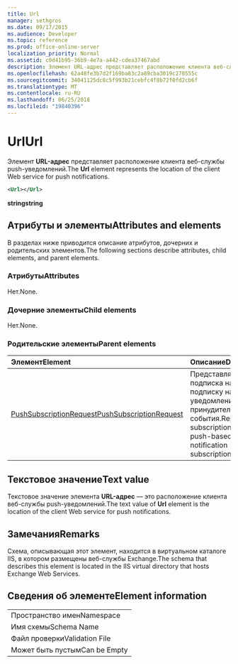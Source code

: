```yaml
---
title: Url
manager: sethgros
ms.date: 09/17/2015
ms.audience: Developer
ms.topic: reference
ms.prod: office-online-server
localization_priority: Normal
ms.assetid: c0d41b95-36b9-4e7a-a442-cdea37467abd
description: Элемент URL-адрес представляет расположение клиента веб-службы push-уведомлений.
ms.openlocfilehash: 62a48fe3b7d2f169ba83c2a89cba3019c270555c
ms.sourcegitcommit: 34041125dc8c5f993b21cebfc4f8b72f0fd2cb6f
ms.translationtype: MT
ms.contentlocale: ru-RU
ms.lasthandoff: 06/25/2018
ms.locfileid: "19840396"
---
```

# <a name="url"></a><span data-ttu-id="2a20b-103">Url</span><span class="sxs-lookup"><span data-stu-id="2a20b-103">Url</span></span>

<span data-ttu-id="2a20b-104">Элемент **URL-адрес** представляет расположение клиента веб-службы push-уведомлений.</span><span class="sxs-lookup"><span data-stu-id="2a20b-104">The **Url** element represents the location of the client Web service for push notifications.</span></span> 
  
```XML
<Url></Url>
```

 <span data-ttu-id="2a20b-105">**string**</span><span class="sxs-lookup"><span data-stu-id="2a20b-105">**string**</span></span>
## <a name="attributes-and-elements"></a><span data-ttu-id="2a20b-106">Атрибуты и элементы</span><span class="sxs-lookup"><span data-stu-id="2a20b-106">Attributes and elements</span></span>

<span data-ttu-id="2a20b-107">В разделах ниже приводится описание атрибутов, дочерних и родительских элементов.</span><span class="sxs-lookup"><span data-stu-id="2a20b-107">The following sections describe attributes, child elements, and parent elements.</span></span>
  
### <a name="attributes"></a><span data-ttu-id="2a20b-108">Атрибуты</span><span class="sxs-lookup"><span data-stu-id="2a20b-108">Attributes</span></span>

<span data-ttu-id="2a20b-109">Нет.</span><span class="sxs-lookup"><span data-stu-id="2a20b-109">None.</span></span>
  
### <a name="child-elements"></a><span data-ttu-id="2a20b-110">Дочерние элементы</span><span class="sxs-lookup"><span data-stu-id="2a20b-110">Child elements</span></span>

<span data-ttu-id="2a20b-111">Нет.</span><span class="sxs-lookup"><span data-stu-id="2a20b-111">None.</span></span>
  
### <a name="parent-elements"></a><span data-ttu-id="2a20b-112">Родительские элементы</span><span class="sxs-lookup"><span data-stu-id="2a20b-112">Parent elements</span></span>

|<span data-ttu-id="2a20b-113">**Элемент**</span><span class="sxs-lookup"><span data-stu-id="2a20b-113">**Element**</span></span>|<span data-ttu-id="2a20b-114">**Описание**</span><span class="sxs-lookup"><span data-stu-id="2a20b-114">**Description**</span></span>|
|:-----|:-----|
|[<span data-ttu-id="2a20b-115">PushSubscriptionRequest</span><span class="sxs-lookup"><span data-stu-id="2a20b-115">PushSubscriptionRequest</span></span>](pushsubscriptionrequest.md) <br/> |<span data-ttu-id="2a20b-116">Представляет подписка на подписку на уведомления о принудительной события.</span><span class="sxs-lookup"><span data-stu-id="2a20b-116">Represents a subscription to a push-based event notification subscription.</span></span>  <br/> |
   
## <a name="text-value"></a><span data-ttu-id="2a20b-117">Текстовое значение</span><span class="sxs-lookup"><span data-stu-id="2a20b-117">Text value</span></span>

<span data-ttu-id="2a20b-118">Текстовое значение элемента **URL-адрес** — это расположение клиента веб-службы push-уведомлений.</span><span class="sxs-lookup"><span data-stu-id="2a20b-118">The text value of **Url** element is the location of the client Web service for push notifications.</span></span> 
  
## <a name="remarks"></a><span data-ttu-id="2a20b-119">Замечания</span><span class="sxs-lookup"><span data-stu-id="2a20b-119">Remarks</span></span>

<span data-ttu-id="2a20b-120">Схема, описывающая этот элемент, находится в виртуальном каталоге IIS, в котором размещены веб-службы Exchange.</span><span class="sxs-lookup"><span data-stu-id="2a20b-120">The schema that describes this element is located in the IIS virtual directory that hosts Exchange Web Services.</span></span>
  
## <a name="element-information"></a><span data-ttu-id="2a20b-121">Сведения об элементе</span><span class="sxs-lookup"><span data-stu-id="2a20b-121">Element information</span></span>

||
|:-----|
|<span data-ttu-id="2a20b-122">Пространство имен</span><span class="sxs-lookup"><span data-stu-id="2a20b-122">Namespace</span></span>  <br/> |
|<span data-ttu-id="2a20b-123">Имя схемы</span><span class="sxs-lookup"><span data-stu-id="2a20b-123">Schema Name</span></span>  <br/> |
|<span data-ttu-id="2a20b-124">Файл проверки</span><span class="sxs-lookup"><span data-stu-id="2a20b-124">Validation File</span></span>  <br/> |
|<span data-ttu-id="2a20b-125">Может быть пустым</span><span class="sxs-lookup"><span data-stu-id="2a20b-125">Can be Empty</span></span>  <br/> |
   

